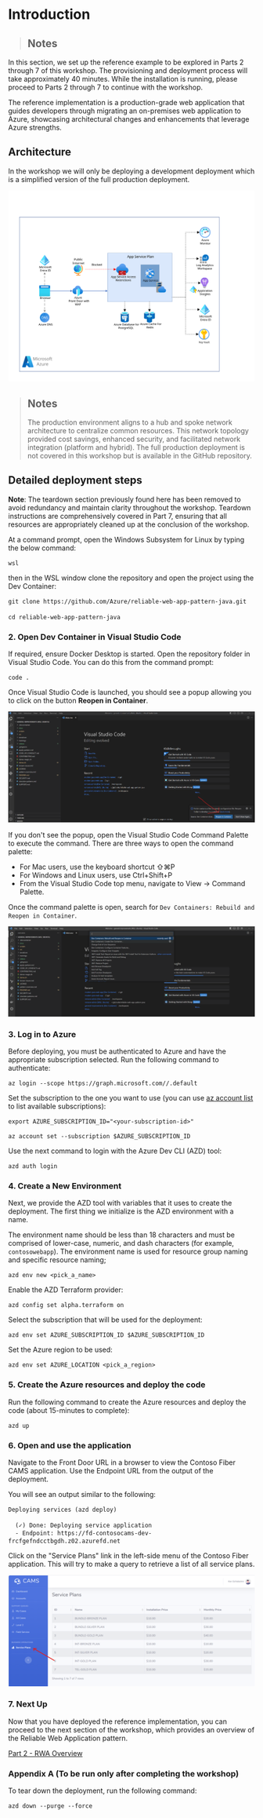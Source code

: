 # Introduction

> ## Notes
In this section, we set up the reference example to be explored in Parts 2 through 7 of this workshop. The provisioning and deployment process will take approximately 40 minutes. While the installation is running, please proceed to Parts 2 through 7 to continue with the workshop.

The reference implementation is a production-grade web application that guides developers through migrating an on-premises web application to Azure, showcasing architectural changes and enhancements that leverage Azure strengths.

## Architecture

In the workshop we will only be deploying a development deployment which is a simplified version of the full production deployment.

![Architecture](./images/reliable-web-app-java-dev.svg)


> ## Notes
> The production environment aligns to a hub and spoke network architecture to centralize common resources. This network topology provided cost savings, enhanced security, and facilitated network integration (platform and hybrid). The full production deployment is not covered in this workshop but is available in the GitHub repository.

## Detailed deployment steps 

**Note**: The teardown section previously found here has been removed to avoid redundancy and maintain clarity throughout the workshop. Teardown instructions are comprehensively covered in Part 7, ensuring that all resources are appropriately cleaned up at the conclusion of the workshop. 

At a command prompt, open the Windows Subsystem for Linux by typing the below command:

```pwsh
wsl
```

then in the WSL window clone the repository and open the project using the Dev Container:

```shell
git clone https://github.com/Azure/reliable-web-app-pattern-java.git

cd reliable-web-app-pattern-java
```

### 2. Open Dev Container in Visual Studio Code

If required, ensure Docker Desktop is started. Open the repository folder in Visual Studio Code. You can do this from the command prompt:

```shell
code .
```

Once Visual Studio Code is launched, you should see a popup allowing you to click on the button **Reopen in Container**.

![Reopen in Container](images/vscode-reopen-in-container.png)

If you don't see the popup, open the Visual Studio Code Command Palette to execute the command. There are three ways to open the command palette:

- For Mac users, use the keyboard shortcut ⇧⌘P
- For Windows and Linux users, use Ctrl+Shift+P
- From the Visual Studio Code top menu, navigate to View -> Command Palette.

Once the command palette is open, search for `Dev Containers: Rebuild and Reopen in Container`.

![WSL Ubuntu](images/vscode-reopen-in-container-command.png)

### 3. Log in to Azure

Before deploying, you must be authenticated to Azure and have the appropriate subscription selected. Run the following command to authenticate:

```shell
az login --scope https://graph.microsoft.com//.default
```

Set the subscription to the one you want to use (you can use [az account list](https://learn.microsoft.com/en-us/cli/azure/account?view=azure-cli-latest#az-account-list) to list available subscriptions):

```shell
export AZURE_SUBSCRIPTION_ID="<your-subscription-id>"
```

```pwsh
az account set --subscription $AZURE_SUBSCRIPTION_ID
```

Use the next command to login with the Azure Dev CLI (AZD) tool:

```pwsh
azd auth login
```

### 4. Create a New Environment

Next, we provide the AZD tool with variables that it uses to create the deployment. The first thing we initialize is the AZD environment with a name.

The environment name should be less than 18 characters and must be comprised of lower-case, numeric, and dash characters (for example, `contosowebapp`).  The environment name is used for resource group naming and specific resource naming;

```shell
azd env new <pick_a_name>
```

Enable the AZD Terraform provider:

```shell
azd config set alpha.terraform on
```

Select the subscription that will be used for the deployment:
```shell
azd env set AZURE_SUBSCRIPTION_ID $AZURE_SUBSCRIPTION_ID
```

Set the Azure region to be used:

```shell
azd env set AZURE_LOCATION <pick_a_region>
```

### 5. Create the Azure resources and deploy the code

Run the following command to create the Azure resources and deploy the code (about 15-minutes to complete):

```shell
azd up
```

### 6. Open and use the application

Navigate to the Front Door URL in a browser to view the Contoso Fiber CAMS application. Use the Endpoint URL from the output of the deployment.

You will see an output similar to the following:

```shell
Deploying services (azd deploy)

  (✓) Done: Deploying service application
  - Endpoint: https://fd-contosocams-dev-frcfgefndcctbgdh.z02.azurefd.net
```

Click on the "Service Plans" link in the left-side menu of the Contoso Fiber application. This will try to make a query to retrieve a list of all service plans.

![Service plans page](images/contoso-service-plans-page.png)

### 7. Next Up

Now that you have deployed the reference implementation, you can proceed to the next section of the workshop, which provides an overview of the Reliable Web Application pattern. 

[Part 2 - RWA Overview](../Part2-RWA-Overview/README.md)

### Appendix A (To be run only after completing the workshop)

To tear down the deployment, run the following command:

```shell
azd down --purge --force
```

